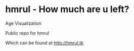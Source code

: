 # hmrul - How much are u left?
Age Visualization

Public repo for hmrul

Which can be found at http://hmrul.tk
